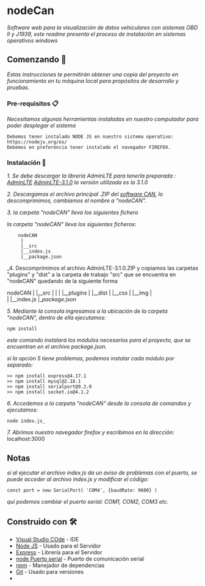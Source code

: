 # nodeCan

_Software web para la visualización de datos vehiculares con sistemas OBD II y J1939, este readme presenta el proceso de instalación en sistemas operativos windows_

## Comenzando 🚀

_Estas instrucciones te permitirán obtener una copia del proyecto en funcionamiento en tu máquina local para propósitos de desarrollo y pruebas._

### Pre-requisitos 📋

_Necesitamos algunas herramientas instaladas en nuestro computador para poder desplegar el sistema_

```
Debemos tener instalado NODE JS en nuestro sistema operativo: https://nodejs.org/es/
Debemos en preferencia tener instalado el navegador FIREFOX. 
```

### Instalación 🔧 

_1. Se debe descargar la librería AdminLTE para tenerla preparada : [AdminLTE](https://adminlte.io/)    [AdminLTE-3.1.0](https://github.com/ColorlibHQ/AdminLTE/releases/tag/v3.1.0)
    la versión utilizada es la 3.1.0_
    
_2. Descargamos el archivo principal .ZIP del [software CAN](https://github.com/JuanOrtizG/nodeCan), lo descomprimimos, cambiamos el nombre a "nodeCAN"._

_3. la carpeta "nodeCAN" lleva los siguientes fichero_ 

_la carpeta "nodeCAN" lleva los siguientes ficheros:_

```    
    nodeCAN
     |
     |__src
     |__index.js
     |__package.json
```

_4. Descomprimimos el archivo AdminLTE-3.1.0.ZIP y copiamos las carpetas "plugins" y "dist" a la carpeta de trabajo "src" que se encuentra en "nodeCAN" quedando de la siguiente forma

   nodeCAN
     |
     |__src
     |     |
     |     |__plugins
     |     |__dist
     |     |__css
     |     |__img
     |   
     |
     |__index.js
     |__package.json_
     
_5.  Mediante la consola ingresamos a la ubicación de la carpeta "nodeCAN", dentro de ella ejecutamos:_
```
npm install
```
        
_este comando instalará los módulos necesarios para el proyecto, que se encuentran en el archivo package.json._

_si la opción 5 tiene problemas, podemos instalar cada módulo por separado:_ 
    
```
>> npm install express@4.17.1
>> npm install mysql@2.18.1
>> npm install serialport@9.2.0
>> npm install socket.io@4.1.2
```

_6. Accedemos a la carpeta "nodeCAN" desde la consola de comandos y ejecutamos:_

 ```
 node index.js_
 ```
    
_7. Abrimos nuestro navegador firefox y escribimos en la dirección:_ 
    localhost:3000

## Notas 

_si al ejecutar el archivo index.js da un aviso de problemas con el puerto, se puede acceder al archivo index.js y modificar el código:_
```
const port = new SerialPort( 'COM4', {baudRate: 9600} )
```
_quí podemos cambiar el puerto serial: COM1, COM2, COM3 etc._




## Construido con 🛠️

* [Visual Studio COde](https://code.visualstudio.com/download) - IDE 
* [Node JS](https://nodejs.org/es/) - Usado para el Servidor
* [Express](https://expressjs.com/es/) - Librería para el Servidor
* [node Puerto serial](https://serialport.io/docs/guide-installation/) - Puerto de comunicación serial
* [npm]() - Manejador de dependencias
* [Git](https://git-scm.com/download/win) - Usado para versiones
* 



    
